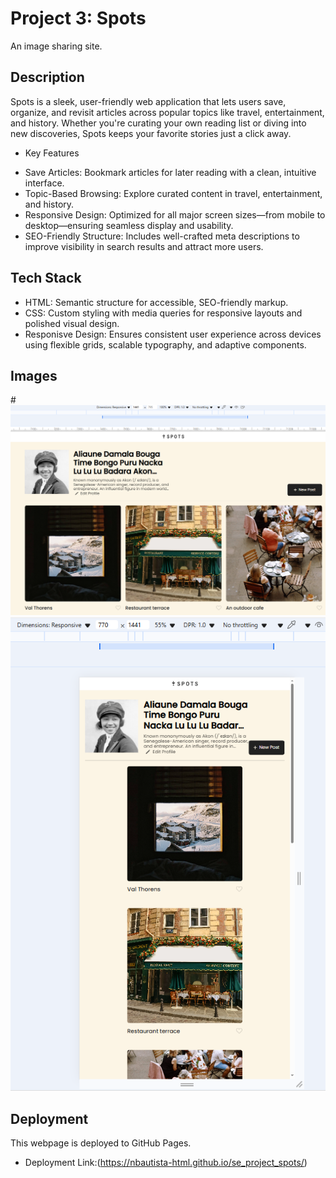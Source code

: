 # Project 3: Spots

An image sharing site.

## Description

Spots is a sleek, user-friendly web application that lets users save, organize, and revisit articles across popular topics like travel, entertainment, and history. Whether you're curating your own reading list or diving into new discoveries, Spots keeps your favorite stories just a click away.

- Key Features

* Save Articles: Bookmark articles for later reading with a clean, intuitive interface.
* Topic-Based Browsing: Explore curated content in travel, entertainment, and history.
* Responsive Design: Optimized for all major screen sizes—from mobile to desktop—ensuring seamless display and usability.
* SEO-Friendly Structure: Includes well-crafted meta descriptions to improve visibility in search results and attract more users.

## Tech Stack

- HTML: Semantic structure for accessible, SEO-friendly markup.
- CSS: Custom styling with media queries for responsive layouts and polished visual design.
- Responisve Design: Ensures consistent user experience across devices using flexible grids, scalable typography, and adaptive components.

## Images

#![Screenshot 1](image-1.png)![Screenshot 2](image-2.png)

## Deployment

This webpage is deployed to GitHub Pages.

- Deployment Link:(https://nbautista-html.github.io/se_project_spots/)
